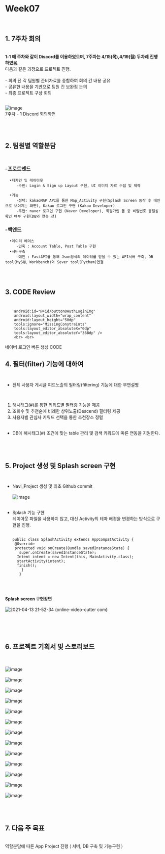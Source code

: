 # Week07 <br><br>

## 1. 7주차 회의  
<br>
   <strong>  1-1 매 주차와 같이 Discord를 이용하였으며, 7주차는 4/15(목),4/19(월)  두차례 진행하였음. </strong><br>
         다음과 같은 과정으로 프로젝트 진행.<br><br>
        - 회의 전 각 팀원별 준비자료를 종합하여 회의 간 내용 공유<br>
        - 공유한 내용을 기반으로 팀원 간 보완점 논의 <br>
        - 최종 프로젝트 구상 회의  <br><br>

![image](https://user-images.githubusercontent.com/74412438/114839758-1c380c80-9e11-11eb-8cd5-5fd5c7b0b0d0.png)
<br> 7주차 - 1 Discord 회의화면

<br><br>

## 2. 팀원별 역할분담 <br><br>
### -프로트엔드<br>

  
    
      •디자인 및 레이아웃
         -수빈: Login & Sign up Layout 구현, UI 이미지 자료 수집 및 제작
         
      •기능
         -성택: kakaoMAP API를 통한 Map_Activity 구현(Splash Screen 동작 후 메인으로 보여지는 화면), Kakao 로그인 구현 (Kakao Developer)
         -주현: naver 로그인 구현 (Naver Developer), 회원가입 폼 중 비밀번호 동일성 확인 여부 구현(DB와 연동 전)
         
   ### -백엔드 <br>
      •데이터 베이스
         -민욱 : Account Table, Post Table 구현
      •서버구축
         -예진 : FastAPI를 통해 Json형식의 데이터를 받을 수 있는 API서버 구축, DB tool(MySQL Workbench)와 Sever tool(Pycham)연결 
<br><br>

## 3. CODE Review <br><br>

        android:id="@+id/buttonOAuthLoginImg"
        android:layout_width="wrap_content"
        android:layout_height="50dp"
        tools:ignore="MissingConstraints"
        tools:layout_editor_absoluteX="0dp"
        tools:layout_editor_absoluteY="368dp" />
        <br> <br>
      
네이버 로그인 버튼 생성 CODE


 ## 4. 필터(filter) 기능에 대하여 <br><br>

   - 전체 사용자 게시글 피드노출의 필터링(filtering) 기능에 대한 부연설명 <br>
   <br>
   
   
   1.  해시태그(#)를 통한 키워드별 필터링 기능을 제공<br>
   2.  조회수 및 추천순에 비례한 상위노출(Descend) 필터링 제공<br>
   3.  사용자별 관심사 키워드 선택을 통한 추천장소 정렬<br><br>
   
   - DB에 해시태그(#) 조건에 맞는 table 관리 및 검색 키워드에 따른 연동을 지원한다. <br><br><br><br>



   
## 5. Project 생성 및 Splash screen 구현 <br><br>
- Navi_Project 생성 및 최초 Github commit <br><br>
 ![image](https://user-images.githubusercontent.com/74412438/114554334-921d6600-9ca1-11eb-8f11-902b24e55ffd.png)
 <br><br>
 
- Splash 기능 구현<br>
 레이아웃 파일을 사용하지 않고, 대신 Activity의 테마 배경을 변경하는 방식으로 구현을 진행. <br><br>


      public class SplashActivity extends AppCompatActivity {
       @Override
       protected void onCreate(Bundle savedInstanceState) {
         super.onCreate(savedInstanceState);
        Intent intent = new Intent(this, MainActivity.class);
        startActivity(intent);
        finish();
          }
         }
   

<br><br>

 <strong>Splash screen 구현장면<br></strong><br>
   ![2021-04-13 21-52-34 (online-video-cutter com)](https://user-images.githubusercontent.com/74412438/114555926-250ad000-9ca3-11eb-9e54-9df23e8fb42c.gif)

<br> <br><br>
## 6. 프로젝트 기획서 및 스토리보드 
   <br><br>
 ![image](https://user-images.githubusercontent.com/74412438/113589170-06d21e00-966c-11eb-93c1-ccde607dd079.png)<br><br>
![image](https://user-images.githubusercontent.com/74412438/113589185-0a65a500-966c-11eb-8846-a2351ea687ec.png)<br><br>
![image](https://user-images.githubusercontent.com/74412438/113589203-0fc2ef80-966c-11eb-973e-28b63ec8fdb7.png)<br><br>
![image](https://user-images.githubusercontent.com/74412438/113589217-13567680-966c-11eb-81b2-1dc00a3310a7.png)<br><br>
![image](https://user-images.githubusercontent.com/74412438/113589230-16e9fd80-966c-11eb-8b90-521744e60b7f.png)<br><br>
![image](https://user-images.githubusercontent.com/74412438/113589242-19e4ee00-966c-11eb-86be-9c951ed2a7e7.png)<br><br>
![image](https://user-images.githubusercontent.com/74412438/113589255-1baeb180-966c-11eb-9f12-e1c2f10209b5.png)<br><br>
![image](https://user-images.githubusercontent.com/74412438/113589262-1e110b80-966c-11eb-94d7-ca7d2acac7b7.png)<br><br>
![image](https://user-images.githubusercontent.com/74412438/113589268-1fdacf00-966c-11eb-9238-ef16ed1c30ae.png)<br><br>
![image](https://user-images.githubusercontent.com/74412438/113589274-21a49280-966c-11eb-893e-634d42849d51.png)<br><br>
![image](https://user-images.githubusercontent.com/74412438/113589282-236e5600-966c-11eb-8449-db4994a4a129.png)<br><br>
![image](https://user-images.githubusercontent.com/74412438/113589292-25d0b000-966c-11eb-97b9-4b5b4f58b731.png)<br><br>
![image](https://user-images.githubusercontent.com/74412438/113589301-279a7380-966c-11eb-8b44-42aa9668c2d9.png)<br><br><br><br>


    
## 7. 다음 주 목표
   <br>
    역할분담에 따른 App Project 진행 ( 서버, DB 구축 및 기능구현 )
<br><br>



